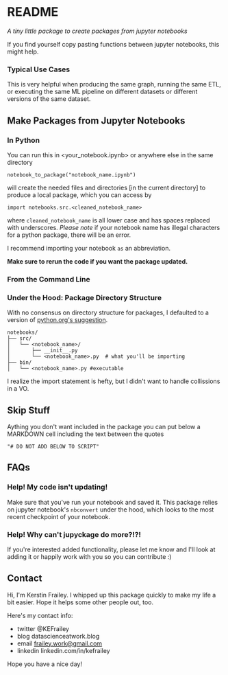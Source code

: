 # README

*A tiny little package to create packages from jupyter notebooks*

If you find yourself copy pasting functions between jupyter notebooks, this might help.


### Typical Use Cases
This is very helpful when producing the same graph, running the same ETL, or executing the same ML pipeline on different datasets or different versions of the same dataset.

## Make Packages from Jupyter Notebooks

### In Python

You can run this in <your_notebook.ipynb> or anywhere else in the same directory

```
notebook_to_package("notebook_name.ipynb")
```

will create the needed files and directories [in the current directory] to produce a local package, which you can access by 
```
import notebooks.src.<cleaned_notebook_name>
```

where `cleaned_notebook_name` is all lower case and has spaces replaced with underscores. *Please note* if your notebook name has illegal characters for a python package, there will be an error.

I recommend importing your notebook `as` an abbreviation.

**Make sure to rerun the code if you want the package updated.**

### From the Command Line


### Under the Hood: Package Directory Structure

With no consensus on directory structure for packages, I defaulted to a version of [python.org's suggestion](https://packaging.python.org/en/latest/tutorials/packaging-projects/#creating-the-package-files).

    notebooks/
    ├── src/
    │   └── <notebook_name>/
    │       ├── __init__.py
    │       └── <notebook_name>.py  # what you'll be importing
    ├── bin/
    │   └── <notebook_name>.py #executable

I realize the import statement is hefty, but I didn't want to handle collissions in a VO.


## Skip Stuff

Aything you don't want included in the package you can put below a MARKDOWN cell including the text between the quotes

```
"# DO NOT ADD BELOW TO SCRIPT"
```

## FAQs

### Help! My code isn't updating!

Make sure that you've run your notebook and saved it.  This package relies on jupyter notebook's `nbconvert` under the hood, which looks to the most recent checkpoint of your notebook.

### Help! Why can't jupyckage do more?!?!

If you're interested added functionality, please let me know and I'll look at adding it or happily work with you so you can contribute :) 

## Contact
Hi, I'm Kerstin Frailey.  I whipped up this package quickly to make my life a bit easier.  Hope it helps some other people out, too.

Here's my contact info:

+ twitter @KEFrailey
+ blog datascienceatwork.blog
+ email frailey.work@gmail.com
+ linkedin linkedin.com/in/kefrailey

Hope you have a nice day!